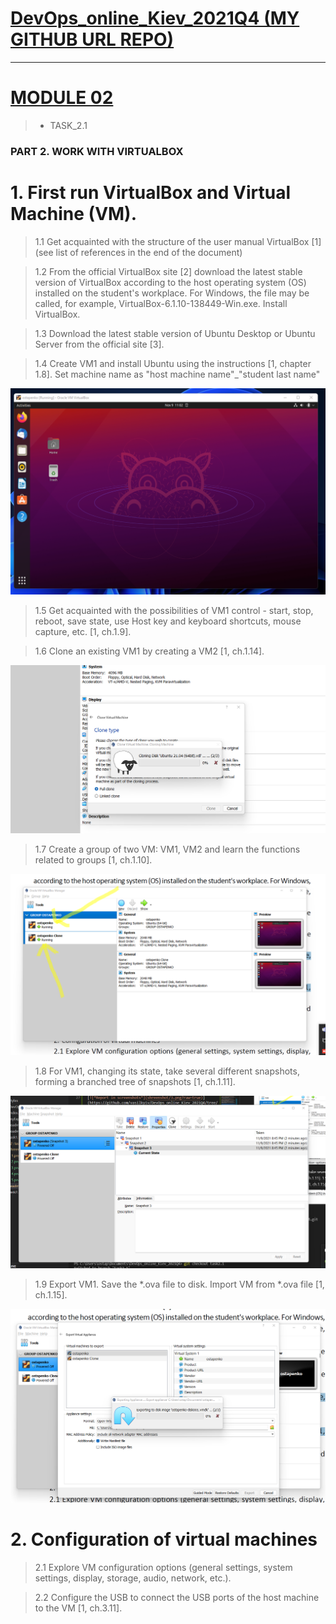 
[DevOps_online_Kiev_2021Q4 (MY GITHUB URL REPO)](https://github.com/vasilkyiv/DevOps_online_Kiev_2021Q4.git)
=======================================

************************************************************************
[MODULE 02](https://github.com/vasilkyiv/DevOps_online_Kiev_2021Q4/tree/main/m2) 
===========================================================================
> - TASK_2.1

### PART 2. WORK WITH VIRTUALBOX ###

 # 1. First run VirtualBox and Virtual Machine (VM).
> 1.1 Get acquainted with the structure of the user manual VirtualBox [1] (see list of references in the end of the document)

> 1.2 From the official VirtualBox site [2] download the latest stable version of VirtualBox according to the host operating system (OS) installed on the student's workplace. For Windows, the file may be called, for example, VirtualBox-6.1.10-138449-Win.exe. Install VirtualBox.

> 1.3 Download the latest stable version of Ubuntu Desktop or Ubuntu Server from the official site [3].

> 1.4 Create VM1 and install Ubuntu using the instructions [1, chapter 1.8]. Set machine name as "host machine name"_"student last name"

[![*Report in screenshots*](shreenshot/1.png?raw=true)](https://github.com/vasilkyiv/DevOps_online_Kiev_2021Q4/tree/main/m2/task2.1/shreenshot/1.png)

> 1.5 Get acquainted with the possibilities of VM1 control - start, stop, reboot, save state, use Host key and keyboard shortcuts, mouse capture, etc. [1, ch.1.9].

> 1.6 Clone an existing VM1 by creating a VM2 [1, ch.1.14].

[![*Report in screenshots*](shreenshot/2.png?raw=true)](https://github.com/vasilkyiv/DevOps_online_Kiev_2021Q4/tree/main/m2/task2.1/shreenshot/2.png)

> 1.7 Create a group of two VM: VM1, VM2 and learn the functions related to groups [1, ch.1.10].

[![*Report in screenshots*](shreenshot/3.png?raw=true)](https://github.com/vasilkyiv/DevOps_online_Kiev_2021Q4/tree/main/m2/task2.1/shreenshot/3.png)

> 1.8 For VM1, changing its state, take several different snapshots, forming a branched tree of snapshots [1, ch.1.11].

[![*Report in screenshots*](shreenshot/5.png?raw=true)](https://github.com/vasilkyiv/DevOps_online_Kiev_2021Q4/tree/main/m2/task2.1/shreenshot/5.png)

> 1.9 Export VM1. Save the *.ova file to disk. Import VM from *.ova file [1, ch.1.15].

[![*Report in screenshots*](shreenshot/6.png?raw=true)](https://github.com/vasilkyiv/DevOps_online_Kiev_2021Q4/tree/main/m2/task2.1/shreenshot/6.png)

# 2. Configuration of virtual machines
> 2.1 Explore VM configuration options (general settings, system settings, display, storage, audio, network, etc.).

> 2.2 Configure the USB to connect the USB ports of the host machine to the VM [1, ch.3.11].
